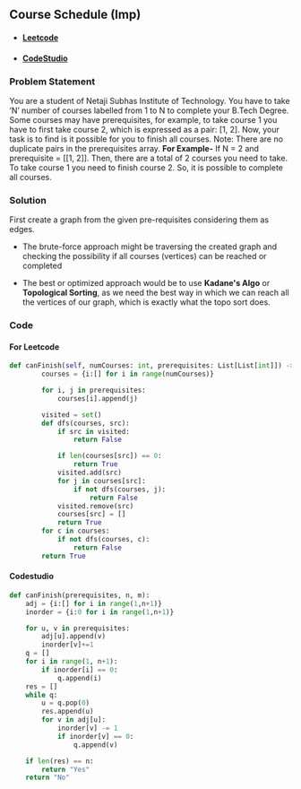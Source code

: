## Course Schedule (Imp)

- #### [Leetcode](https://leetcode.com/problems/course-schedule/)
- #### [CodeStudio](https://www.codingninjas.com/codestudio/library/course-schedule)

### Problem Statement

You are a student of Netaji Subhas Institute of Technology. You have to take ‘N’ number of courses labelled from 1 to N to complete your B.Tech Degree.
Some courses may have prerequisites, for example, to take course 1 you have to first take course 2, which is expressed as a pair: [1, 2]. Now, your task is to find is it possible for you to finish all courses.
Note: There are no duplicate pairs in the prerequisites array.
**For Example-**
If N = 2 and prerequisite = [[1, 2]]. Then, there are a total of 2 courses you need to take. To take course 1 you need to finish course 2. So, it is possible to complete all courses.

### Solution

First create a graph from the given pre-requisites considering them as edges.

- The brute-force approach might be traversing the created graph and checking the possibility if all courses (vertices) can be reached or completed

- The best or optimized approach would be to use **Kadane's Algo** or **Topological Sorting**, as we need the best way in which we can reach all the vertices of our graph, which is exactly what the topo sort does.

### Code

#### For Leetcode

```Python
def canFinish(self, numCourses: int, prerequisites: List[List[int]]) -> bool:
        courses = {i:[] for i in range(numCourses)}

        for i, j in prerequisites:
            courses[i].append(j)

        visited = set()
        def dfs(courses, src):
            if src in visited:
                return False

            if len(courses[src]) == 0:
                return True
            visited.add(src)
            for j in courses[src]:
                if not dfs(courses, j):
                    return False
            visited.remove(src)
            courses[src] = []
            return True
        for c in courses:
            if not dfs(courses, c):
                return False
        return True
```

#### Codestudio

```Python
def canFinish(prerequisites, n, m):
    adj = {i:[] for i in range(1,n+1)}
    inorder = {i:0 for i in range(1,n+1)}

    for u, v in prerequisites:
        adj[u].append(v)
        inorder[v]+=1
    q = []
    for i in range(1, n+1):
        if inorder[i] == 0:
            q.append(i)
    res = []
    while q:
        u = q.pop(0)
        res.append(u)
        for v in adj[u]:
            inorder[v] -= 1
            if inorder[v] == 0:
                q.append(v)

    if len(res) == n:
        return "Yes"
    return "No"

```
